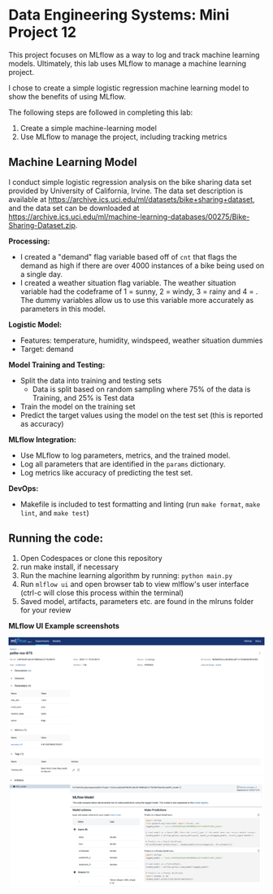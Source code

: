 # Data Engineering Systems: Mini Project 12

This project focuses on MLflow as a way to log and track machine learning models. Ultimately, this lab uses MLflow to manage a machine learning project. 

I chose to create a simple logistic regression machine learning model to show the benefits of using MLflow.

The following steps are followed in completing this lab: 
1) Create a simple machine-learning model
2) Use MLflow to manage the project, including tracking metrics

## Machine Learning Model

I conduct simple logistic regression analysis on the bike sharing data set provided by University of California, Irvine. The data set description is available at <https://archive.ics.uci.edu/ml/datasets/bike+sharing+dataset>, and the data set can be downloaded at <https://archive.ics.uci.edu/ml/machine-learning-databases/00275/Bike-Sharing-Dataset.zip>.

**Processing:** 

* I created a "demand" flag variable based off of `cnt` that flags the demand as high if there are over 4000 instances of a bike being used on a single day. 
* I created a weather situation flag variable. The weather situation variable had the codeframe of 1 = sunny, 2 = windy, 3 = rainy and 4 = . The dummy variables allow us to use this variable more accurately as parameters in this model.

**Logistic Model:**

* Features: temperature, humidity, windspeed, weather situation dummies
* Target: demand

**Model Training and Testing:**
* Split the data into training and testing sets 
    * Data is split based on random sampling where 75% of the data is Training, and 25% is Test data
* Train the model on the training set
* Predict the target values using the model on the test set (this is reported as accuracy)  

**MLflow Integration:**
* Use MLflow to log parameters, metrics, and the trained model.
* Log all parameters that are identified in the `params` dictionary.
* Log metrics like accuracy of predicting the test set.

**DevOps:**
* Makefile is included to test formatting and linting (run `make format`, `make lint`, and `make test`)

## Running the code:
1. Open Codespaces or clone this repository
2. run make install, if necessary
3. Run the machine learning algorithm by running: `python main.py`
4. Run `mlflow ui` and open browser tab to view mlflow's user interface (ctrl-c will close this process within the terminal)
5. Saved model, artifacts, parameters etc. are found in the mlruns folder for your review

**MLflow UI Example screenshots**

![mlflow2](mlflow2.png)
![mlflow3](mlflow3.png)
